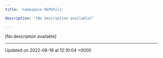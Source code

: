 ```yaml
---
title: 'namespace HEPUtils'

description: "[No description available]"

---
```







[No description available]






-------------------------------

Updated on 2022-08-18 at 12:10:04 +0000